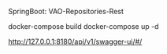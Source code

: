 SpringBoot: VAO-Repositories-Rest

docker-compose build
docker-compose up -d

http://127.0.0.1:8180/api/v1/swagger-ui/#/